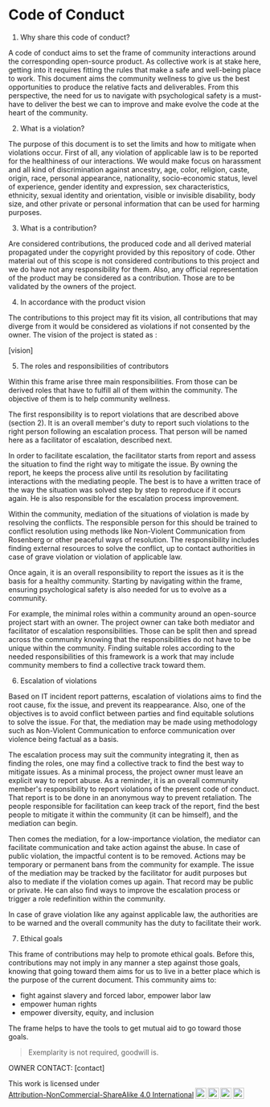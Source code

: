 # Code of Conduct

1. Why share this code of conduct?

A code of conduct aims to set the frame of community interactions around the corresponding open-source product. As collective work is at stake here, getting into it requires fitting the rules that make a safe and well-being place to work. This document aims the community wellness to give us the best opportunities to produce the relative facts and deliverables. From this perspective, the need for us to navigate with psychological safety is a must-have to deliver the best we can to improve and make evolve the code at the heart of the community.

2. What is a violation?

The purpose of this document is to set the limits and how to mitigate when violations occur. First of all, any violation of applicable law is to be reported for the healthiness of our interactions. We would make focus on harassment and all kind of discrimination against ancestry, age, color, religion, caste, origin, race, personal appearance, nationality, socio-economic status, level of experience, gender identity and expression, sex characteristics, ethnicity, sexual identity and orientation, visible or invisible disability, body size, and other private or personal information that can be used for harming purposes.

3. What is a contribution?

Are considered contributions, the produced code and all derived material propagated under the copyright provided by this repository of code. Other material out of this scope is not considered contributions to this project and we do have not any responsibility for them. Also, any official representation of the product may be considered as a contribution. Those are to be validated by the owners of the project.

4. In accordance with the product vision

The contributions to this project may fit its vision, all contributions that may diverge from it would be considered as violations if not consented by the owner. The vision of the project is stated as :

[vision]

5. The roles and responsibilities of contributors

Within this frame arise three main responsibilities. From those can be derived roles that have to fulfill all of them within the community. The objective of them is to help community wellness.

The first responsibility is to report violations that are described above (section 2). It is an overall member's duty to report such violations to the right person following an escalation process. That person will be named here as a facilitator of escalation, described next.

In order to facilitate escalation, the facilitator starts from report and assess the situation to find the right way to mitigate the issue. By owning the report, he keeps the process alive until its resolution by facilitating interactions with the mediating people. The best is to have a written trace of the way the situation was solved step by step to reproduce if it occurs again. He is also responsible for the escalation process improvement.

Within the community, mediation of the situations of violation is made by resolving the conflicts. The responsible person for this should be trained to conflict resolution using methods like Non-Violent Communication from Rosenberg or other peaceful ways of resolution. The responsibility includes finding external resources to solve the conflict, up to contact authorities in case of grave violation or violation of applicable law.

Once again, it is an overall responsibility to report the issues as it is the basis for a healthy community. Starting by navigating within the frame, ensuring psychological safety is also needed for us to evolve as a community.

For example, the minimal roles within a community around an open-source project start with an owner. The project owner can take both mediator and facilitator of escalation responsibilities. Those can be split then and spread across the community knowing that the responsibilities do not have to be unique within the community. Finding suitable roles according to the needed responsibilities of this framework is a work that may include community members to find a collective track toward them.

6. Escalation of violations

Based on IT incident report patterns, escalation of violations aims to find the root cause, fix the issue, and prevent its reappearance. Also, one of the objectives is to avoid conflict between parties and find equitable solutions to solve the issue. For that, the mediation may be made using methodology such as Non-Violent Communication to enforce communication over violence being factual as a basis.

The escalation process may suit the community integrating it, then as finding the roles, one may find a collective track to find the best way to mitigate issues. As a minimal process, the project owner must leave an explicit way to report abuse. As a reminder, it is an overall community member's responsibility to report violations of the present code of conduct. That report is to be done in an anonymous way to prevent retaliation. The people responsible for facilitation can keep track of the report, find the best people to mitigate it within the community (it can be himself), and the mediation can begin.

Then comes the mediation, for a low-importance violation, the mediator can facilitate communication and take action against the abuse. In case of public violation, the impactful content is to be removed. Actions may be temporary or permanent bans from the community for example. The issue of the mediation may be tracked by the facilitator for audit purposes but also to mediate if the violation comes up again. That record may be public or private. He can also find ways to improve the escalation process or trigger a role redefinition within the community.

In case of grave violation like any against applicable law, the authorities are to be warned and the overall community has the duty to facilitate their work.

7. Ethical goals

This frame of contributions may help to promote ethical goals. Before this, contributions may not imply in any manner a step against those goals, knowing that going toward them aims for us to live in a better place which is the purpose of the current document. This community aims to:

- fight against slavery and forced labor, empower labor law
- empower human rights
- empower diversity, equity, and inclusion

The frame helps to have the tools to get mutual aid to go toward those goals.

> Exemplarity is not required, goodwill is.

OWNER CONTACT:
[contact]

<p xmlns:cc="http://creativecommons.org/ns#" >This work is licensed under <a href="http://creativecommons.org/licenses/by-nc-sa/4.0/?ref=chooser-v1" target="_blank" rel="license noopener noreferrer" style="display:inline-block;">Attribution-NonCommercial-ShareAlike 4.0 International<img style="height:22px!important;margin-left:3px;vertical-align:text-bottom;" src="https://mirrors.creativecommons.org/presskit/icons/cc.svg?ref=chooser-v1"><img style="height:22px!important;margin-left:3px;vertical-align:text-bottom;" src="https://mirrors.creativecommons.org/presskit/icons/by.svg?ref=chooser-v1"><img style="height:22px!important;margin-left:3px;vertical-align:text-bottom;" src="https://mirrors.creativecommons.org/presskit/icons/nc.svg?ref=chooser-v1"><img style="height:22px!important;margin-left:3px;vertical-align:text-bottom;" src="https://mirrors.creativecommons.org/presskit/icons/sa.svg?ref=chooser-v1"></a></p>
